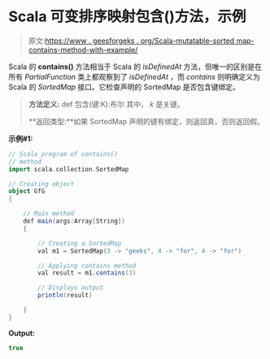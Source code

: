 # Scala 可变排序映射包含()方法，示例

> 原文:[https://www . geesforgeks . org/Scala-mutatable-sorted map-contains-method-with-example/](https://www.geeksforgeeks.org/scala-mutable-sortedmap-contains-method-with-example/)

Scala 的 **contains()** 方法相当于 Scala 的 *isDefinedAt* 方法，但唯一的区别是在所有 *PartialFunction* 类上都观察到了 *isDefinedAt* ，而 *contains* 则明确定义为 Scala 的 *SortedMap* 接口。它检查声明的 SortedMap 是否包含键绑定。

> **方法定义:** def 包含(键:K):布尔
> 其中， *k* 是关键。
> 
> **返回类型:**如果 SortedMap 声明的键有绑定，则返回真，否则返回假。

**示例#1:**

```scala
// Scala program of contains()
// method
import scala.collection.SortedMap

// Creating object
object GfG
{ 

    // Main method
    def main(args:Array[String])
    {

        // Creating a SortedMap
        val m1 = SortedMap(3 -> "geeks", 4 -> "for", 4 -> "for")

        // Applying contains method
        val result = m1.contains(3)

        // Displays output
        println(result)

    }
}                                         

```

**Output:**

```scala
true

```